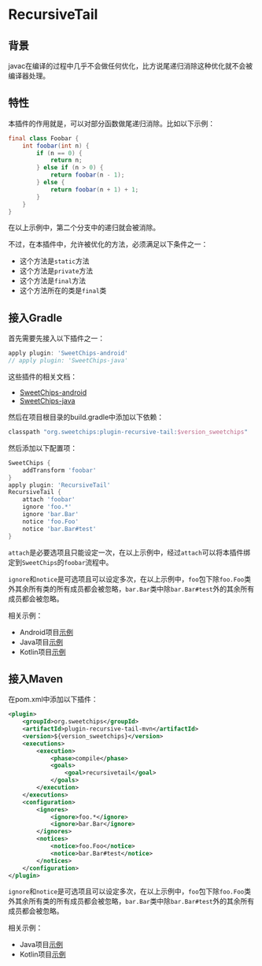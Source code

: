 # RecursiveTail

## 背景

javac在编译的过程中几乎不会做任何优化，比方说尾递归消除这种优化就不会被编译器处理。

## 特性

本插件的作用就是，可以对部分函数做尾递归消除。比如以下示例：

``` java
final class Foobar {
    int foobar(int n) {
        if (n == 0) {
            return n;
        } else if (n > 0) {
            return foobar(n - 1);
        } else {
            return foobar(n + 1) + 1;
        }
    }
}
```

在以上示例中，第二个分支中的递归就会被消除。

不过，在本插件中，允许被优化的方法，必须满足以下条件之一：

- 这个方法是`static`方法
- 这个方法是`private`方法
- 这个方法是`final`方法
- 这个方法所在的类是`final`类

## 接入Gradle

首先需要先接入以下插件之一：

``` groovy
apply plugin: 'SweetChips-android'
// apply plugin: 'SweetChips-java'
```

这些插件的相关文档：

- [SweetChips-android](../gradle-android/README.md)
- [SweetChips-java](../gradle-java/README.md)

然后在项目根目录的build.gradle中添加以下依赖：

``` groovy
classpath "org.sweetchips:plugin-recursive-tail:$version_sweetchips"
```

然后添加以下配置项：

``` groovy
SweetChips {
    addTransform 'foobar'
}
apply plugin: 'RecursiveTail'
RecursiveTail {
    attach 'foobar'
    ignore 'foo.*'
    ignore 'bar.Bar'
    notice 'foo.Foo'
    notice 'bar.Bar#test'
}
```

`attach`是必要选项且只能设定一次，在以上示例中，经过`attach`可以将本插件绑定到`SweetChips`的`foobar`流程中。

`ignore`和`notice`是可选项且可以设定多次，在以上示例中，`foo`包下除`foo.Foo`类外其余所有类的所有成员都会被忽略，`bar.Bar`类中除`bar.Bar#test`外的其余所有成员都会被忽略。

相关示例：

- Android项目[示例](../demo-app/config/plugin.gradle)
- Java项目[示例](../demo-main/config/plugin.gradle)
- Kotlin项目[示例](../demo-mainkt/config/plugin.gradle)

## 接入Maven

在pom.xml中添加以下插件：

``` xml
<plugin>
    <groupId>org.sweetchips</groupId>
    <artifactId>plugin-recursive-tail-mvn</artifactId>
    <version>${version_sweetchips}</version>
    <executions>
        <execution>
            <phase>compile</phase>
            <goals>
                <goal>recursivetail</goal>
            </goals>
        </execution>
    </executions>
    <configuration>
        <ignores>
            <ignore>foo.*</ignore>
            <ignore>bar.Bar</ignore>
        </ignores>
        <notices>
            <notice>foo.Foo</notice>
            <notice>bar.Bar#test</notice>
        </notices>
    </configuration>
</plugin>
```

`ignore`和`notice`是可选项且可以设定多次，在以上示例中，`foo`包下除`foo.Foo`类外其余所有类的所有成员都会被忽略，`bar.Bar`类中除`bar.Bar#test`外的其余所有成员都会被忽略。

相关示例：

- Java项目[示例](../demo-main/pom.xml)
- Kotlin项目[示例](../demo-mainkt/pom.xml)
